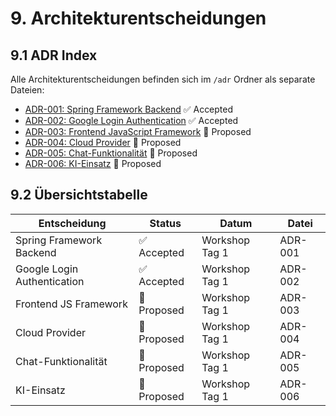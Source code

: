 # 9. Architekturentscheidungen

## 9.1 ADR Index

Alle Architekturentscheidungen befinden sich im `/adr` Ordner als separate Dateien:

- [ADR-001: Spring Framework Backend](adr/ADR-001-spring-framework-backend.md) ✅ Accepted
- [ADR-002: Google Login Authentication](adr/ADR-002-google-login-authentication.md) ✅ Accepted
- [ADR-003: Frontend JavaScript Framework](adr/ADR-003-frontend-javascript-framework.md) 🔄 Proposed
- [ADR-004: Cloud Provider](adr/ADR-004-cloud-provider.md) 🔄 Proposed
- [ADR-005: Chat-Funktionalität](adr/ADR-005-chat-functionality.md) 🔄 Proposed
- [ADR-006: KI-Einsatz](adr/ADR-006-ki-einsatz.md) 🔄 Proposed

## 9.2 Übersichtstabelle

| Entscheidung                | Status      | Datum          | Datei   |
|-----------------------------|-------------|----------------|---------|
| Spring Framework Backend    | ✅ Accepted  | Workshop Tag 1 | ADR-001 |
| Google Login Authentication | ✅ Accepted  | Workshop Tag 1 | ADR-002 |
| Frontend JS Framework       | 🔄 Proposed | Workshop Tag 1 | ADR-003 |
| Cloud Provider              | 🔄 Proposed | Workshop Tag 1 | ADR-004 |
| Chat-Funktionalität         | 🔄 Proposed | Workshop Tag 1 | ADR-005 |
| KI-Einsatz                  | 🔄 Proposed | Workshop Tag 1 | ADR-006 |